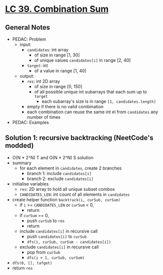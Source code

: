 # [LC 39. Combination Sum](https://leetcode.com/problems/combination-sum/)

## General Notes

- PEDAC: Problem
  - input:
    - `candidates`: int array
      - of size in range \[1, 30]
      - of unique values `candidates[i]` in range \[2, 40]
    - `target`: int
      - of a value in range \[1, 40]
  - output:
    - `res`: int 2D array
      - of size in range \[0, 150]
      - of all possible unique int subarrays that each sum up to `target`
        - each subarray's size is in range `[1, candidates.length]`
    - empty if there is no valid combination
    - each combination can reuse the same int el from `candidates` any number of times
- PEDAC: Examples

## Solution 1: recursive backtracking (NeetCode's modded)

- O(N \* 2^N) T and O(N \* 2^N) S solution
- summary
  - for each element in `candidates`, create 2 branches
    - branch 1: include `candidates[i]`
    - branch 2: exclude `candidates[i]`
- initialise variables
  - `res`: 2D array to hold all unique subset combos
  - `CANDIDATES_LEN`: int count of all elements in `candidates`
- create helper function `backtrack(i, curSub, curSum)`
  - if `i` >= `CANDIDATES_LEN` or `curSum` < 0,
    - return
  - if `curSum` == 0,
    - push `curSub` to `res`
    - return
  - include `candidates[i]` in recursive call
    - push `candidates[i]` to `curSub`
    - `dfs(i, curSub, curSum - candidates[i])`
  - exclude `candidates[i]` in recursive call
    - pop from `curSub`
    - `dfs(i + 1, curSub, curSum)`
- `dfs(0, [], tafget)`
- return `res`
